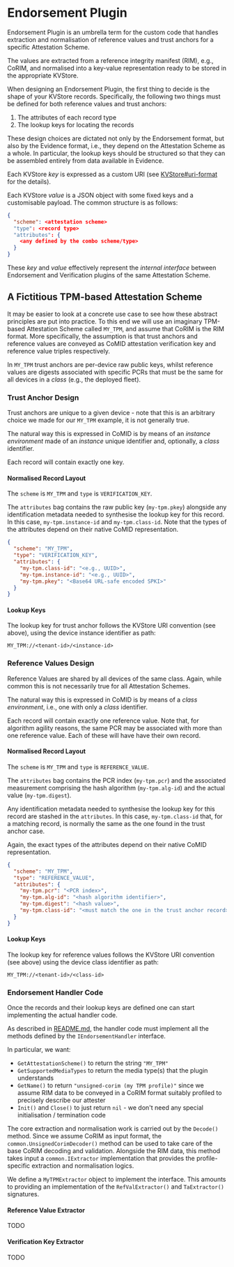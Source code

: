 # Endorsement Plugin

Endorsement Plugin is an umbrella term for the custom code that handles
extraction and normalisation of reference values and trust anchors for a
specific Attestation Scheme.

The values are extracted from a reference integrity manifest (RIM), e.g., CoRIM,
and normalised into a key-value representation ready to be stored in the
appropriate KVStore.

When designing an Endorsement Plugin, the first thing to decide is the shape of
your KVStore records.  Specifically, the following two things must be defined
for both reference values and trust anchors:

1. The attributes of each record type
1. The lookup keys for locating the records

These design choices are dictated not only by the Endorsement format, but also
by the Evidence format, i.e., they depend on the Attestation Scheme as a whole.
In particular, the lookup keys should be structured so that they can be
assembled entirely from data available in Evidence.

Each KVStore _key_ is expressed as a custom URI (see
[KVStore#uri-format](../kvstore/README.md#uri-format) for the details).

Each KVStore _value_ is a JSON object with some fixed keys and a customisable
payload.  The common structure is as follows:

```json
{
  "scheme": <attestation scheme>
  "type": <record type>
  "attributes": {
    <any defined by the combo scheme/type>
  }
}
```

These _key_ and _value_ effectively represent the _internal interface_ between
Endorsement and Verification plugins of the same Attestation Scheme.

## A Fictitious TPM-based Attestation Scheme

It may be easier to look at a concrete use case to see how these abstract
principles are put into practice.  To this end we will use an imaginary
TPM-based Attestation Scheme called `MY_TPM`, and assume that CoRIM is the RIM
format.  More specifically, the assumption is that trust anchors and reference
values are conveyed as CoMID attestation verification key and reference value
triples respectively.

In `MY_TPM` trust anchors are per-device raw public keys, whilst reference
values are digests associated with specific PCRs that must be the same for all
devices in a _class_ (e.g., the deployed fleet).

### Trust Anchor Design

Trust anchors are unique to a given device - note that this is an arbitrary
choice we made for our `MY_TPM` example, it is not generally true.

The natural way this is expressed in CoMID is by means of an _instance
environment_ made of an _instance_ unique identifier and, optionally, a _class_
identifier.

Each record will contain exactly one key.

#### Normalised Record Layout

The `scheme` is `MY_TPM` and `type` is `VERIFICATION_KEY`.

The `attributes` bag contains the raw public key (`my-tpm.pkey`) alongside any
identification metadata needed to synthesise the lookup key for this record.  In
this case, `my-tpm.instance-id` and `my-tpm.class-id`.  Note that the types of
the attributes depend on their native CoMID representation.

```json
{
  "scheme": "MY_TPM",
  "type": "VERIFICATION_KEY",
  "attributes": {
    "my-tpm.class-id": "<e.g., UUID>",
    "my-tpm.instance-id": "<e.g., UUID>",
    "my-tpm.pkey": "<Base64 URL-safe encoded SPKI>"
  }
}
```

#### Lookup Keys

The lookup key for trust anchor follows the KVStore URI convention (see above),
using the device instance identifier as path:

```
MY_TPM://<tenant-id>/<instance-id>
```

### Reference Values Design

Reference Values are shared by all devices of the same class.  Again, while
common this is not necessarily true for all Attestation Schemes.

The natural way this is expressed in CoMID is by means of a _class environment_,
i.e., one with only a _class_ identifier.

Each record will contain exactly one reference value.  Note that, for algorithm
agility reasons, the same PCR may be associated with more than one reference
value.  Each of these will have have their own record.

#### Normalised Record Layout

The `scheme` is `MY_TPM` and `type` is `REFERENCE_VALUE`.

The `attributes` bag contains the PCR index (`my-tpm.pcr`) and the associated
measurement comprising the hash algorithm (`my-tpm.alg-id`) and the actual value
(`my-tpm.digest`).

Any identification metadata needed to synthesise the lookup key for this record
are stashed in the `attributes`.  In this case, `my-tpm.class-id` that, for a
matching record, is normally the same as the one found in the trust anchor case.

Again, the exact types of the attributes depend on their native CoMID
representation.

```json
{
  "scheme": "MY_TPM",
  "type": "REFERENCE_VALUE",
  "attributes": {
    "my-tpm.pcr": "<PCR index>",
    "my-tpm.alg-id": "<hash algorithm identifier>",
    "my-tpm.digest": "<hash value>",
    "my-tpm.class-id": "<must match the one in the trust anchor record>"
  }
}
```

#### Lookup Keys

The lookup key for reference values follows the KVStore URI convention (see
above) using the device class identifier as path:

```
MY_TPM://<tenant-id>/<class-id>
```

### Endorsement Handler Code

Once the records and their lookup keys are defined one can start implementing
the actual handler code.

As described in [README.md](README.md#implementing-attestation-scheme-support),
the handler code must implement all the methods defined by the
`IEndorsementHandler` interface.

In particular, we want:

* `GetAttestationScheme()` to return the string `"MY_TPM"`
* `GetSupportedMediaTypes` to return the media type(s) that the plugin
  understands
* `GetName()` to return `"unsigned-corim (my TPM profile)"` since we assume RIM
  data to be conveyed in a CoRIM format suitably profiled to precisely describe
  our attester
* `Init()` and `Close()` to just return `nil` - we don't need any special
  initialisation / termination code

The core extraction and normalisation work is carried out by the `Decode()`
method.  Since we assume CoRIM as input format, the
`common.UnsignedCorimDecoder()` method can be used to take care of the base
CoRIM decoding and validation.  Alongside the RIM data, this method takes input
a `common.IExtractor` implementation that provides the profile-specific
extraction and normalisation logics.

We define a `MyTPMExtractor` object to implement the interface.  This amounts to
providing an implementation of the `RefValExtractor()` and `TaExtractor()`
signatures.

#### Reference Value Extractor

TODO

#### Verification Key Extractor

TODO
